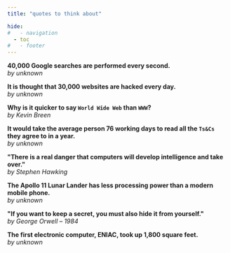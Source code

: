 ```yaml
---
title: "quotes to think about"

hide:
#   - navigation
  - toc
#   - footer
---
```


**40,000 Google searches are performed every second.**  
*by unknown*

**It is thought that 30,000 websites are hacked every day.**  
*by unknown*

**Why is it quicker to say `World Wide Web` than `WWW`?**  
*by Kevin Breen*

**It would take the average person 76 working days to read all the `Ts&Cs` they agree to in a year.**  
*by unknown*

**"There is a real danger that computers will develop intelligence and take over."**  
*by Stephen Hawking*

**The Apollo 11 Lunar Lander has less processing power than a modern mobile phone.**  
*by unknown*

**"If you want to keep a secret, you must also hide it from yourself."**  
*by George Orwell – 1984*

**The first electronic computer, ENIAC, took up 1,800 square feet.**  
*by unknown*
